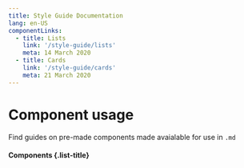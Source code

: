 ```yaml
---
title: Style Guide Documentation
lang: en-US
componentLinks:
  - title: Lists
    link: '/style-guide/lists'
    meta: 14 March 2020
  - title: Cards
    link: '/style-guide/cards'
    meta: 21 March 2020
---
```


# Component usage

Find guides on pre-made components made avaialable for use in `.md`

#### Components {.list-title}

<list-card :items="$page.frontmatter.componentLinks" level="5"/>
